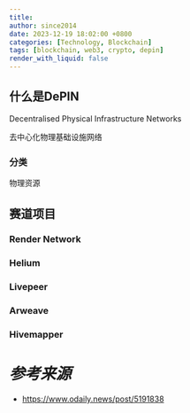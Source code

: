 ```yaml
---
title: 
author: since2014
date: 2023-12-19 18:02:00 +0800
categories: [Technology, Blockchain]
tags: [blockchain, web3, crypto, depin]
render_with_liquid: false
---
```


## 什么是DePIN

Decentralised Physical Infrastructure Networks

去中心化物理基础设施网络

### 分类

物理资源
## 赛道项目

### Render Network

### Helium

### Livepeer

### Arweave

### Hivemapper


# *参考来源*

+ https://www.odaily.news/post/5191838